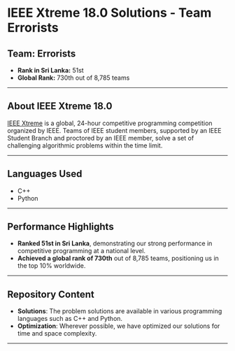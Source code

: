 # IEEE Xtreme 18.0 Solutions - Team Errorists

## Team: Errorists
- **Rank in Sri Lanka:** 51st  
- **Global Rank:** 730th out of 8,785 teams

---

## About IEEE Xtreme 18.0

[IEEE Xtreme](https://ieeextreme.org/) is a global, 24-hour competitive programming competition organized by IEEE. Teams of IEEE student members, supported by an IEEE Student Branch and proctored by an IEEE member, solve a set of challenging algorithmic problems within the time limit.

---

## Languages Used

- C++
- Python

---

## Performance Highlights

- **Ranked 51st in Sri Lanka**, demonstrating our strong performance in competitive programming at a national level.
- **Achieved a global rank of 730th** out of 8,785 teams, positioning us in the top 10% worldwide.

---

## Repository Content

- **Solutions**: The problem solutions are available in various programming languages such as C++ and Python.  
- **Optimization**: Wherever possible, we have optimized our solutions for time and space complexity.

---

